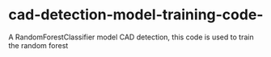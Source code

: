 # cad-detection-model-training-code-
A RandomForestClassifier model CAD detection, this code is used to train the random forest
